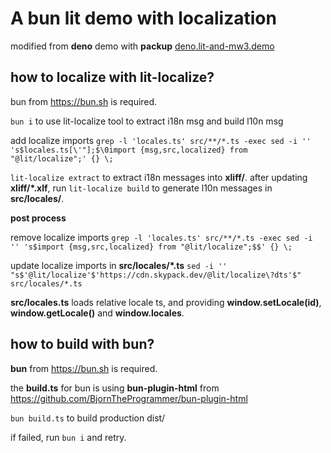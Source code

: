 A bun lit demo with localization
=======

modified from **deno** demo with **packup** [deno.lit-and-mw3.demo](https://github.com/mindon/deno.lit-and-mw3.demo)

how to localize with lit-localize?
------------
bun from https://bun.sh is required.

`bun i` to use lit-localize tool to extract i18n msg and build l10n msg

add localize imports
`grep -l 'locales.ts' src/**/*.ts -exec sed -i '' 's$locales.ts[\'"];$\0import {msg,src,localized} from "@lit/localize";' {} \;`

`lit-localize extract` to extract i18n messages into **xliff/**.
after updating **xliff/*.xlf**, run `lit-localize build` to generate l10n messages in **src/locales/**.


**post process**

remove localize imports
`grep -l 'locales.ts' src/**/*.ts -exec sed -i '' 's$import {msg,src,localized} from "@lit/localize";$$' {} \;`

update localize imports in **src/locales/*.ts**
`sed -i '' "s$'@lit/localize'$'https://cdn.skypack.dev/@lit/localize\?dts'$" src/locales/*.ts`


**src/locales.ts** loads relative locale ts, and providing **window.setLocale(id)**,  **window.getLocale()** and  **window.locales**.


how to build with bun?
------------
**bun** from https://bun.sh is required.

the **build.ts** for bun is using **bun-plugin-html** from <https://github.com/BjornTheProgrammer/bun-plugin-html>

`bun build.ts` to build production dist/

if failed, run `bun i` and retry.
